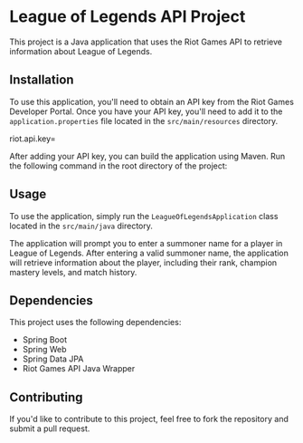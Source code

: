 # League of Legends API Project

This project is a Java application that uses the Riot Games API to retrieve information about League of Legends.

## Installation

To use this application, you'll need to obtain an API key from the Riot Games Developer Portal. Once you have your API key, you'll need to add it to the `application.properties` file located in the `src/main/resources` directory.

riot.api.key=<your-api-key>

After adding your API key, you can build the application using Maven. Run the following command in the root directory of the project:


## Usage

To use the application, simply run the `LeagueOfLegendsApplication` class located in the `src/main/java` directory.

The application will prompt you to enter a summoner name for a player in League of Legends. After entering a valid summoner name, the application will retrieve information about the player, including their rank, champion mastery levels, and match history.

## Dependencies

This project uses the following dependencies:

- Spring Boot
- Spring Web
- Spring Data JPA
- Riot Games API Java Wrapper

## Contributing

If you'd like to contribute to this project, feel free to fork the repository and submit a pull request.
